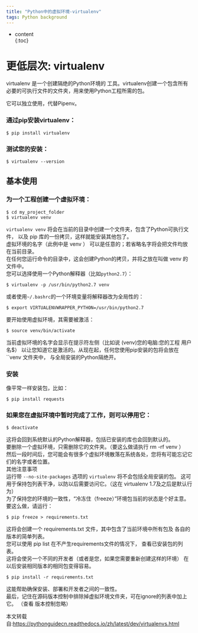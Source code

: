 ```yaml
---  
title: "Python中的虚拟环境-virtualenv"  
tags: Python background  
---  
```

  
  
  
  
  
  
  
* content  
{:toc}  
  
  
  
  
  
  
# 更低层次: virtualenv  
virtualenv 是一个创建隔绝的Python环境的 工具。virtualenv创建一个包含所有必要的可执行文件的文件夹，用来使用Python工程所需的包。  
  
它可以独立使用，代替Pipenv。  
  
### 通过pip安装virtualenv：  
```  
$ pip install virtualenv  
```  
### 测试您的安装：  
```  
$ virtualenv --version  
```  
## 基本使用  
### 为一个工程创建一个虚拟环境：  
```  
$ cd my_project_folder  
$ virtualenv venv  
```  
`virtualenv venv` 将会在当前的目录中创建一个文件夹，包含了Python可执行文件， 以及 pip 库的一份拷贝，这样就能安装其他包了。  
虚拟环境的名字（此例中是 venv ） 可以是任意的；若省略名字将会把文件均放在当前目录。  
在任何您运行命令的目录中，这会创建Python的拷贝，并将之放在叫做 venv 的文件中。  
您可以选择使用一个Python解释器（比如``python2.7``）：  
```  
$ virtualenv -p /usr/bin/python2.7 venv  
```  
或者使用``~/.bashrc``的一个环境变量将解释器改为全局性的：  
```  
$ export VIRTUALENVWRAPPER_PYTHON=/usr/bin/python2.7  
```  
要开始使用虚拟环境，其需要被激活：  
```  
$ source venv/bin/activate  
```  
当前虚拟环境的名字会显示在提示符左侧（比如说 (venv)您的电脑:您的工程 用户名$） 以让您知道它是激活的。从现在起，任何您使用pip安装的包将会放在 ``venv 文件夹中， 与全局安装的Python隔绝开。  
### 安装  
像平常一样安装包，比如：  
```  
$ pip install requests  
```  
### 如果您在虚拟环境中暂时完成了工作，则可以停用它：  
```  
$ deactivate  
```  
这将会回到系统默认的Python解释器，包括已安装的库也会回到默认的。  
要删除一个虚拟环境，只需删除它的文件夹。（要这么做请执行 rm -rf venv ）  
然后一段时间后，您可能会有很多个虚拟环境散落在系统各处，您将有可能忘记它们的名字或者位置。  
其他注意事项  
运行带 `--no-site-packages` 选项的 `virtualenv` 将不会包括全局安装的包。 这可用于保持包列表干净，以防以后需要访问它。（这在 virtualenv 1.7及之后是默认行为）  
为了保持您的环境的一致性，“冷冻住（freeze）”环境包当前的状态是个好主意。要这么做，请运行：  
```  
$ pip freeze > requirements.txt  
```  
这将会创建一个 requirements.txt 文件，其中包含了当前环境中所有包及 各自的版本的简单列表。  
您可以使用 pip list 在不产生requirements文件的情况下， 查看已安装包的列表。    
这将会使另一个不同的开发者（或者是您，如果您需要重新创建这样的环境） 在以后安装相同版本的相同包变得容易。  
```  
$ pip install -r requirements.txt  
```  
这能帮助确保安装、部署和开发者之间的一致性。  
最后，记住在源码版本控制中排除掉虚拟环境文件夹，可在ignore的列表中加上它。 （查看 版本控制忽略）  
  
本文转载自:https://pythonguidecn.readthedocs.io/zh/latest/dev/virtualenvs.html